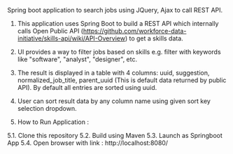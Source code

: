 Spring boot application to search jobs using JQuery, Ajax to call REST API.

1. This application uses Spring Boot to build a REST API which internally calls Open Public API (https://github.com/workforce-data-initiative/skills-api/wiki/API-Overview) to get a skills data.

2. UI provides a way to filter jobs based on skills e.g. filter with keywords like "software", "analyst", "designer", etc.

3. The result is displayed in a table with 4 columns: uuid, suggestion, normalized_job_title, parent_uuid (This is default data returned by public API). By default all entries are sorted using uuid.

4. User can sort result data by any column name using given sort key selection dropdown. 

5. How to Run Application :

5.1. Clone this repository
5.2. Build using Maven
5.3. Launch as Springboot App
5.4. Open browser with link : http://localhost:8080/
